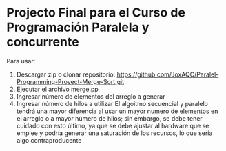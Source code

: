 # Projecto Final para el Curso de Programación Paralela y concurrente
Para usar:
1. Descargar zip o clonar repositorio: https://github.com/JoxAQC/Paralel-Programming-Proyect-Merge-Sort.git
2. Ejecutar el archivo merge.pp
3. Ingresar número de elementos del arreglo a generar
4. Ingresar número de hilos a utilizar
El algoitmo secuencial y paralelo tendrá una mayor diferencia al usar un mayor numero de elementos en el arreglo o a mayor número de hilos; sin embargo, se debe tener cuidado con esto último, ya que se debe ajustar al hardware que se emplee y podría generar una saturación de los recursos, lo que sería algo contraproducente

